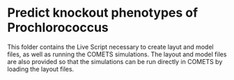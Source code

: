 # Predict knockout phenotypes of Prochlorococcus

This folder contains the Live Script necessary to create layut and model files, as well as running the COMETS simulations. The layout and model files are also provided so that the simulations can be run directly in COMETS by loading the layout files.